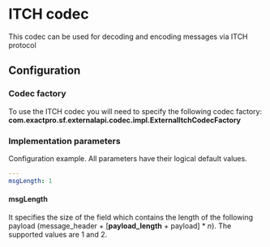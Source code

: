 # ITCH codec

This codec can be used for decoding and encoding messages via ITCH protocol

## Configuration

### Codec factory

To use the ITCH codec you will need to specify the following codec factory:
**com.exactpro.sf.externalapi.codec.impl.ExternalItchCodecFactory**

### Implementation parameters
Configuration example. All parameters have their logical default values.
```yaml
---
msgLength: 1
```

#### msgLength

It specifies the size of the field which contains the length of the following payload (message_header + [**payload_length** + payload] * _n_).
The supported values are 1 and 2.
